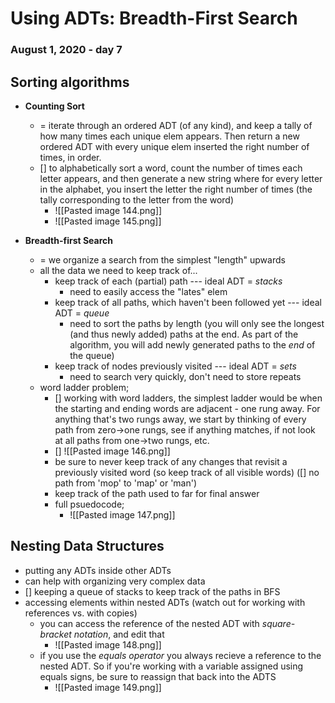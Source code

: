 # Using ADTs: Breadth-First Search
### August 1, 2020 - day 7

## Sorting algorithms
- **Counting Sort**
	- = iterate through an ordered ADT (of any kind), and keep a tally of how many times each unique elem appears. Then return a new ordered ADT with every unique elem inserted the right number of times, in order.
	- [] to alphabetically sort a word, count the number of times each letter appears, and then generate a new string where for every letter in the alphabet, you insert the letter the right number of times (the tally corresponding to the letter from the word)
		- ![[Pasted image 144.png]]
		- ![[Pasted image 145.png]]


- **Breadth-first Search**
	- = we organize a search from the simplest "length" upwards 
	- all the data we need to keep track of...
		- keep track of each (partial) path --- ideal ADT = *stacks*
			- need to easily access the "lates" elem
		- keep track of all paths, which haven't been followed yet --- ideal ADT = *queue*
			- need to sort the paths by length (you will only see the longest (and thus newly added) paths at the end. As part of the algorithm, you will add newly generated paths to the *end* of the queue)
		- keep track of nodes previously visited --- ideal ADT = *sets*
			- need to search very quickly, don't need to store repeats
	- word ladder problem;
		- [] working with word ladders, the simplest ladder would be when the starting and ending words are adjacent - one rung away. For anything that's two rungs away, we start by thinking of every path from zero->one rungs, see if anything matches, if not look at all paths from one->two rungs, etc.
		- [] ![[Pasted image 146.png]]
		- be sure to never keep track of any changes that revisit a previously visited word (so keep track of all visible words) ([] no path from 'mop' to 'map' or 'man')
		- keep track of the path used to far for final answer
		- full psuedocode;
			- ![[Pasted image 147.png]]


##  Nesting Data Structures
- putting any ADTs inside other ADTs
- can help with organizing very complex data
- [] keeping a queue of stacks to keep track of the paths in BFS
- accessing elements within nested ADTs (watch out for working with references vs. with copies)
	- you can access the reference of the nested ADT with *square-bracket notation*, and edit that
		- ![[Pasted image 148.png]]
	- if you use the *equals operator* you always recieve a reference to the nested ADT. So if you're working with a variable assigned using equals signs, be sure to reassign that back into the ADTS
		- ![[Pasted image 149.png]]
	